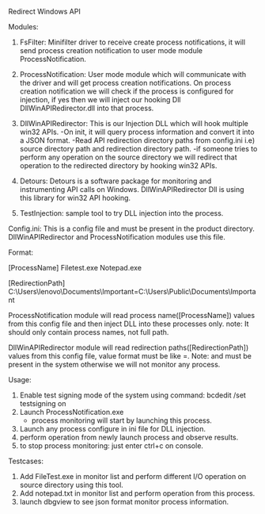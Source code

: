 Redirect Windows API

Modules:

1. FsFilter: Minifilter driver to receive create process notifications, it will send process creation notification to user mode module ProcessNotification.

2. ProcessNotification: User mode module which will communicate with the driver and will get process creation notifications. On process creation notification we will check if the process is configured for injection, if yes then we will inject our hooking Dll DllWinAPIRedirector.dll into that process.

3. DllWinAPIRedirector: This is our Injection DLL which will hook multiple win32 APIs.
	-On init, it will query process information and convert it into a JSON format.
	-Read API redirection directory paths from config.ini i.e) source directory path and redirection directory path.
	-if someone tries to perform any operation on the source directory we will redirect that operation to the redirected directory by hooking win32 APIs.
4. Detours: Detours is a software package for monitoring and instrumenting API calls on Windows. DllWinAPIRedirector Dll is using this library for win32 API hooking.

5. TestInjection: sample tool to try DLL injection into the process.

Config.ini: This is a config file and must be present in the product directory. DllWinAPIRedirector and ProcessNotification modules use this file.

Format:

[ProcessName]
Filetest.exe
Notepad.exe

[RedirectionPath]
C:\Users\lenovo\Documents\Important=C:\Users\Public\Documents\Important

ProcessNotification module will read process name([ProcessName]) values from this config file and then inject DLL into these processes only. note: It should only contain process names, not full path.

DllWinAPIRedirector module will read redirection paths([RedirectionPath]) values from this config file, value format must be like =. Note: and must be present in the system otherwise we will not monitor any process.

Usage:

1. Enable test signing mode of the system using command: bcdedit /set testsigning on
2. Launch ProcessNotification.exe
	- process monitoring will start by launching this process.
3. Launch any process configure in ini file for DLL injection.
4. perform operation from newly launch process and observe results.
5. to stop process monitoring: just enter ctrl+c on console.

Testcases:

1. Add FileTest.exe in monitor list and perform different I/O operation on source directory using this tool.
2. Add notepad.txt in monitor list and perform operation from this process.
3. launch dbgview to see json format monitor process information.


	
 
	

